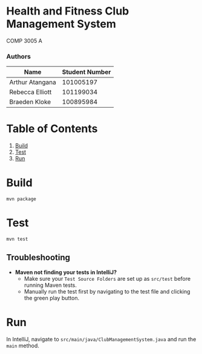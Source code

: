 # Health and Fitness Club Management System

COMP 3005 A

### Authors

|      Name        | Student Number |
| ---------------- | -------------- |
| Arthur Atangana  | 101005197      |
| Rebecca Elliott  | 101199034      |
| Braeden Kloke    | 100895984      |

# Table of Contents
1. [Build](#build)
2. [Test](#test)
3. [Run](#run)


<a id="build"></a>
# Build
```
mvn package
```


<a id="build"></a>
# Test
```
mvn test
```
## Troubleshooting
* **Maven not finding your tests in IntelliJ?** 
  * Make sure your `Test Source Folders` are set up as `src/test` before running Maven tests.
  * Manually run the test first by navigating to the test file and clicking the green play button.


<a id="build"></a>
# Run
In IntelliJ, navigate to `src/main/java/ClubManagementSystem.java` and run the `main` method.
